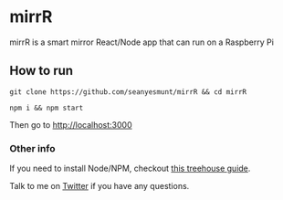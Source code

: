 # mirrR

mirrR is a smart mirror React/Node app that can run on a Raspberry Pi

## How to run

`git clone https://github.com/seanyesmunt/mirrR && cd mirrR`

`npm i && npm start`

Then go to [http://localhost:3000](http://localhost:3000)

### Other info

If you need to install Node/NPM, checkout [this treehouse guide](http://treehouse.github.io/installation-guides/mac/node-mac.html).

Talk to me on [Twitter](https://twitter.com/seanyesmunt) if you have any questions.
